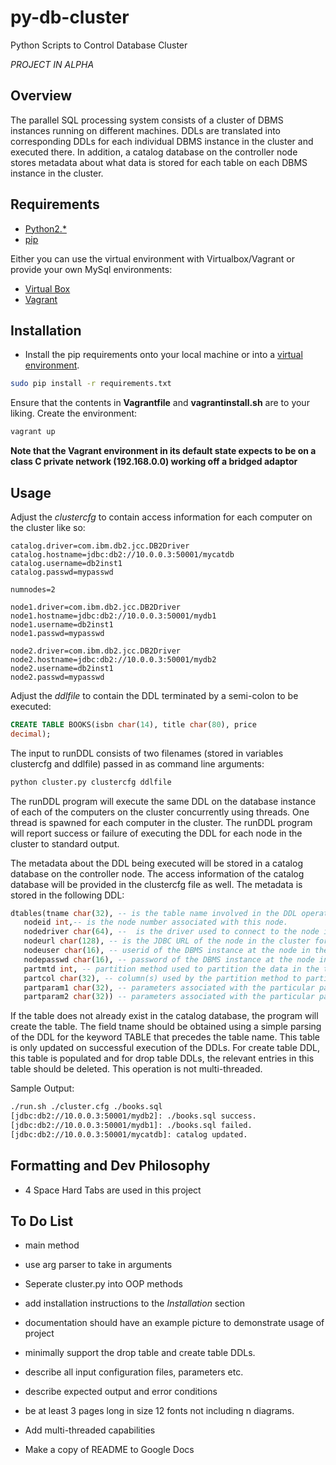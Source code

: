 # py-db-cluster
Python Scripts to Control Database Cluster

*PROJECT IN ALPHA*

## Overview

The parallel SQL processing system consists of a cluster of DBMS instances running on different machines.
DDLs are translated into corresponding DDLs for each individual DBMS instance in the cluster and executed there.
In addition, a catalog database on the controller node stores metadata about what data is stored for each table on each DBMS instance in the cluster.


## Requirements

- [Python2.\*](https://www.python.org/)
- [pip](https://pypi.python.org/pypi/pip)

Either you can use the virtual environment with Virtualbox/Vagrant or provide your own MySql environments:

- [Virtual Box](https://www.virtualbox.org/)
- [Vagrant](https://www.vagrantup.com/)

## Installation

- Install the pip requirements onto your local machine or into a [virtual environment](http://docs.python-guide.org/en/latest/dev/virtualenvs/).

```bash
sudo pip install -r requirements.txt
```

Ensure that the contents in **Vagrantfile** and **vagrantinstall.sh** are to your liking.
Create the environment:

```bash
vagrant up
```

**Note that the Vagrant environment in its default state expects to be on a class C private network (192.168.0.0) working off a bridged adaptor**

## Usage

Adjust the *clustercfg* to contain access information for each computer on the cluster like so:

```
catalog.driver=com.ibm.db2.jcc.DB2Driver
catalog.hostname=jdbc:db2://10.0.0.3:50001/mycatdb
catalog.username=db2inst1
catalog.passwd=mypasswd

numnodes=2

node1.driver=com.ibm.db2.jcc.DB2Driver
node1.hostname=jdbc:db2://10.0.0.3:50001/mydb1
node1.username=db2inst1
node1.passwd=mypasswd

node2.driver=com.ibm.db2.jcc.DB2Driver
node2.hostname=jdbc:db2://10.0.0.3:50001/mydb2
node2.username=db2inst1
node2.passwd=mypasswd
```

Adjust the *ddlfile* to contain the DDL terminated by a semi-colon to be executed:

```sql
CREATE TABLE BOOKS(isbn char(14), title char(80), price
decimal);
```

The input to runDDL consists of two filenames (stored in variables clustercfg and ddlfile) passed in as command line arguments:

```bash
python cluster.py clustercfg ddlfile
```

The runDDL program will execute the same DDL on the database instance of each of the computers on the cluster concurrently using threads.
One thread is spawned for each computer in the cluster.
The runDDL program will report success or failure of executing the DDL for each node in the cluster to standard output.

The metadata about the DDL being executed will be stored in a catalog database on the controller node. The access information of the catalog database will be provided in the clustercfg file as well. The metadata is stored in the following DDL:

```sql
dtables(tname char(32), -- is the table name involved in the DDL operation.
   nodeid int,-- is the node number associated with this node.
   nodedriver char(64), --  is the driver used to connect to the node in the cluster for this entry
   nodeurl char(128), -- is the JDBC URL of the node in the cluster for this entry
   nodeuser char(16), -- userid of the DBMS instance at the node in the cluster for this entry
   nodepasswd char(16), -- password of the DBMS instance at the node in the cluster for this entry
   partmtd int, -- partition method used to partition the data in the table
   partcol char(32), -- column(s) used by the partition method to partition the data in the table
   partparam1 char(32), -- parameters associated with the particular partition method
   partparam2 char(32)) -- parameters associated with the particular partition method
```

If the table does not already exist in the catalog database, the program will create the table.
The field tname should be obtained using a simple parsing of the DDL for the keyword TABLE that precedes the table name.
This table is only updated on successful execution of the DDLs.
For create table DDL, this table is populated and for drop table DDLs, the relevant entries in this table should be deleted.
This operation is not multi-threaded.

Sample Output:

```bash
./run.sh ./cluster.cfg ./books.sql
[jdbc:db2://10.0.0.3:50001/mydb2]: ./books.sql success.
[jdbc:db2://10.0.0.3:50001/mydb1]: ./books.sql failed.
[jdbc:db2://10.0.0.3:50001/mycatdb]: catalog updated.
```

## Formatting and Dev Philosophy

- 4 Space Hard Tabs are used in this project

## To Do List

- main method
- use arg parser to take in arguments
- Seperate cluster.py into OOP methods

- add installation instructions to the *Installation* section

- documentation should have an example picture to demonstrate usage of project
- minimally support the drop table and create table DDLs.
- describe all input configuration files, parameters etc.
- describe expected output and error conditions
- be at least 3 pages long in size 12 fonts not including n diagrams.
- Add multi-threaded capabilities
- Make a copy of README to Google Docs
